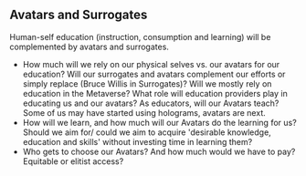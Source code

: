 ## Avatars and Surrogates
Human-self education (instruction, consumption and learning) will be complemented by avatars and surrogates.
+ How much will we rely on our physical selves vs. our avatars for our education? Will our surrogates and avatars complement our efforts or simply replace (Bruce Willis in Surrogates)? Will we mostly rely on education in the Metaverse? What role will education providers play in educating us and our avatars? As educators, will our Avatars teach? Some of us may have started using holograms, avatars are next.
+ How will we learn, and how much will our Avatars do the learning for us? Should we aim for/ could we aim to acquire 'desirable knowledge, education and skills' without investing time in learning them?
+	Who gets to choose our Avatars? And how much would we have to pay? Equitable or elitist access?
